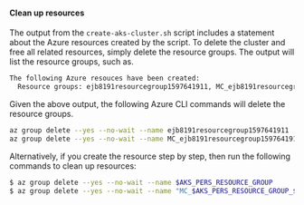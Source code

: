 #### Clean up resources

The output from the `create-aks-cluster.sh` script includes a statement about the Azure resources created by the script.  To delete the cluster and free all related resources, simply delete the resource groups.  The output will list the resource groups, such as.

```bash
The following Azure resouces have been created:
  Resource groups: ejb8191resourcegroup1597641911, MC_ejb8191resourcegroup1597641911_ejb8191akscluster1597641911_eastus
```

Given the above output, the following Azure CLI commands will delete the resource groups.

```bash
az group delete --yes --no-wait --name ejb8191resourcegroup1597641911
az group delete --yes --no-wait --name MC_ejb8191resourcegroup1597641911_ejb8191akscluster1597641911_eastus
```

Alternatively, if you create the resource step by step, then run the following commands to clean up resources:

```bash
$ az group delete --yes --no-wait --name $AKS_PERS_RESOURCE_GROUP
$ az group delete --yes --no-wait --name "MC_$AKS_PERS_RESOURCE_GROUP_$AKS_CLUSTER_NAME_$AKS_PERS_LOCATION"
```

